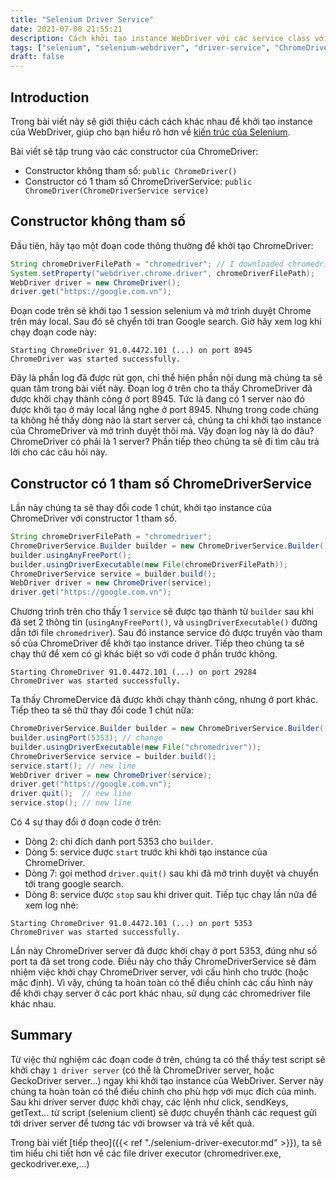 ```yaml
---
title: "Selenium Driver Service"
date: 2021-07-08 21:55:21
description: Cách khởi tạo instance WebDriver với các service class với selenium, như ChromeDriverService, FirefoxDriverService,...
tags: ["selenium", "selenium-webdriver", "driver-service", "ChromeDriverService", "FirefoxDriverService", "SafariDriverService", "EdgeDriverService"]
draft: false
---
```


## Introduction 
Trong bài viết này sẽ giới thiệu cách cách khác nhau để khởi tạo instance của WebDriver, giúp cho bạn hiểu rõ hơn về [kiến trúc của Selenium](https://www.selenium.dev/documentation/en/webdriver/understanding_the_components/).

Bài viết sẽ tập trung vào các constructor của ChromeDriver: 
- Constructor không tham số: `public ChromeDriver()`
- Constructor có 1 tham số ChromeDriverService: `public ChromeDriver(ChromeDriverService service)`

## Constructor không tham số
Đầu tiên, hãy tạo một đoạn code thông thường để khởi tạo ChromeDriver:
```java
String chromeDriverFilePath = "chromedriver"; // I downloaded chromedriver and put it in the root directory of project. On mac, the executor is chromedriver, but on Windows, using chromedriver.exe instead. 
System.setProperty("webdriver.chrome.driver", chromeDriverFilePath); 
WebDriver driver = new ChromeDriver();
driver.get("https://google.com.vn");
```
Đoạn code trên sẽ khởi tạo 1 session selenium và mở trình duyệt Chrome trên máy local. Sau đó sẽ chyển tới tran Google search. Giờ hãy xem log khi chạy đoạn code này:
```
Starting ChromeDriver 91.0.4472.101 (...) on port 8945
ChromeDriver was started successfully.
```
Đây là phần log đã được rút gọn, chỉ thể hiện phần nội dung mà chúng ta sẽ quan tâm trong bài viết này.
Đoạn log ở trên cho ta thấy ChromeDriver đã được khởi chạy thành công ở port 8945. Tức là đang có 1 server nào đó được khởi tạo ở máy local lắng nghe ở port 8945. Nhưng trong code chúng ta không hề thấy dòng nào là start server cả, chúng ta chỉ khởi tạo instance của ChromeDriver và mở trình duyệt thôi mà. Vậy đoạn log này là do đâu? ChromeDriver có phải là 1 server?
Phần tiếp theo chúng ta sẽ đi tìm câu trả lời cho các câu hỏi này.

## Constructor có 1 tham số ChromeDriverService
Lần này chúng ta sẽ thay đổi code 1 chút, khởi tạo instance của ChromeDriver với constructor 1 tham số.

```java
String chromeDriverFilePath = "chromedriver";
ChromeDriverService.Builder builder = new ChromeDriverService.Builder();
builder.usingAnyFreePort();
builder.usingDriverExecutable(new File(chromeDriverFilePath));
ChromeDriverService service = builder.build();
WebDriver driver = new ChromeDriver(service);
driver.get("https://google.com.vn");
```
Chương trình trên cho thấy 1 `service` sẽ được tạo thành từ `builder` sau khi đã set 2 thông tin (`usingAnyFreePort()`, và `usingDriverExecutable()` đường dẫn tới file `chromedriver`). Sau đó instance service đó được truyền vào tham số của ChromeDriver để khởi tạo instance driver. Tiếp theo chúng ta sẽ chạy thử để xem có gì khác biệt so với code ở phần trước không.

```
Starting ChromeDriver 91.0.4472.101 (...) on port 29284
ChromeDriver was started successfully.
```
Ta thấy ChromeDervice đã được khởi chạy thành công, nhưng ở port khác. Tiếp theo ta sẽ thử thay đổi code 1 chút nữa:

```java
ChromeDriverService.Builder builder = new ChromeDriverService.Builder();
builder.usingPort(5353); // change 
builder.usingDriverExecutable(new File("chromedriver"));
ChromeDriverService service = builder.build();
service.start(); // new line 
WebDriver driver = new ChromeDriver(service);
driver.get("https://google.com.vn");
driver.quit();  // new line
service.stop(); // new line
```

Có 4 sự thay đổi ở đoạn code ở trên:
- Dòng 2: chỉ đích danh port 5353 cho `builder`.
- Dòng 5: service được `start` trước khi khởi tạo instance của ChromeDriver.
- Dòng 7: gọi method `driver.quit()` sau khi đã mở trình duyệt và chuyển tới trang google search.
- Dòng 8: service được `stop` sau khi driver quit.
Tiếp tục chạy lần nữa để xem log nhé:

```
Starting ChromeDriver 91.0.4472.101 (...) on port 5353
ChromeDriver was started successfully.
```
Lần này ChromeDriver server đã được khởi chạy ở port 5353, đúng như số port ta đã set trong code. Điều này cho thấy ChromeDriverService sẽ đảm nhiệm việc khởi chạy ChromeDriver server, với cấu hình cho trước (hoặc mặc định). Vì vậy, chúng ta hoàn toàn có thể điều chỉnh các cấu hình này để khởi chạy server ở các port khác nhau, sử dụng các chromedriver file khác nhau.

## Summary
Từ việc thử nghiệm các đoạn code ở trên, chúng ta có thể thấy test script sẽ khởi chạy `1 driver server` (có thể là ChromeDriver server, hoặc GeckoDriver server...) ngay khi khởi tạo instance của WebDriver. Server này chúng ta hoàn toàn có thể điều chỉnh cho phù hợp với mục đích của mình. 
Sau khi driver server được khởi chạy, các lệnh như click, sendKeys, getText... từ script (selenium client) sẽ được chuyển thành các request gửi tới driver server để tương tác với browser và trả về kết quả.

Trong bài viết [tiếp theo]({{< ref "./selenium-driver-executor.md" >}}), ta sẽ tìm hiểu chi tiết hơn về các file driver executor (chromedriver.exe, geckodriver.exe,...)
